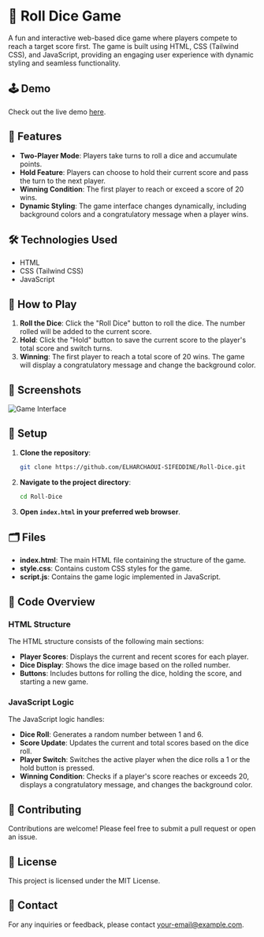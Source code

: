 # 🎲 Roll Dice Game

A fun and interactive web-based dice game where players compete to reach a target score first. The game is built using HTML, CSS (Tailwind CSS), and JavaScript, providing an engaging user experience with dynamic styling and seamless functionality.

## 🕹️ Demo

Check out the live demo [here](https://your-live-demo-url.com).

## 🚀 Features

- **Two-Player Mode**: Players take turns to roll a dice and accumulate points.
- **Hold Feature**: Players can choose to hold their current score and pass the turn to the next player.
- **Winning Condition**: The first player to reach or exceed a score of 20 wins.
- **Dynamic Styling**: The game interface changes dynamically, including background colors and a congratulatory message when a player wins.

## 🛠️ Technologies Used

- HTML
- CSS (Tailwind CSS)
- JavaScript

## 📜 How to Play

1. **Roll the Dice**: Click the "Roll Dice" button to roll the dice. The number rolled will be added to the current score.
2. **Hold**: Click the "Hold" button to save the current score to the player's total score and switch turns.
3. **Winning**: The first player to reach a total score of 20 wins. The game will display a congratulatory message and change the background color.

## 📸 Screenshots

![Game Interface](./screenshots/game-interface.png)

## 🛴 Setup

1. **Clone the repository**:
    ```bash
    git clone https://github.com/ELHARCHAOUI-SIFEDDINE/Roll-Dice.git
    ```

2. **Navigate to the project directory**:
    ```bash
    cd Roll-Dice
    ```

3. **Open `index.html` in your preferred web browser**.

## 🗂️ Files

- **index.html**: The main HTML file containing the structure of the game.
- **style.css**: Contains custom CSS styles for the game.
- **script.js**: Contains the game logic implemented in JavaScript.

## 🧩 Code Overview

### HTML Structure

The HTML structure consists of the following main sections:
- **Player Scores**: Displays the current and recent scores for each player.
- **Dice Display**: Shows the dice image based on the rolled number.
- **Buttons**: Includes buttons for rolling the dice, holding the score, and starting a new game.

### JavaScript Logic

The JavaScript logic handles:
- **Dice Roll**: Generates a random number between 1 and 6.
- **Score Update**: Updates the current and total scores based on the dice roll.
- **Player Switch**: Switches the active player when the dice rolls a 1 or the hold button is pressed.
- **Winning Condition**: Checks if a player's score reaches or exceeds 20, displays a congratulatory message, and changes the background color.

## 🤝 Contributing

Contributions are welcome! Please feel free to submit a pull request or open an issue.

## 📜 License

This project is licensed under the MIT License.

## 📧 Contact

For any inquiries or feedback, please contact [your-email@example.com](mailto:your-email@example.com).
